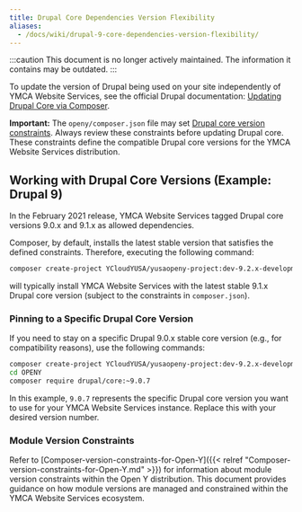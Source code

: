 ```yaml
---
title: Drupal Core Dependencies Version Flexibility
aliases:
  - /docs/wiki/drupal-9-core-dependencies-version-flexibility/
---
```


:::caution
This document is no longer actively maintained. The information it contains may be outdated.
:::

To update the version of Drupal being used on your site independently of YMCA Website Services, see the official Drupal documentation: [Updating Drupal Core via Composer](https://www.drupal.org/docs/updating-drupal/updating-drupal-core-via-composer).

**Important:** The `openy/composer.json` file may set [Drupal core version constraints](https://github.com/YCloudYUSA/yusaopeny/blob/9.x-2.x/composer.json#:~:text=%22drupal/-,core%2Drecommended,-%22%3A%20%22%3E%3D9.1%2C%20%3C9.3%22%2C).  Always review these constraints before updating Drupal core.  These constraints define the compatible Drupal core versions for the YMCA Website Services distribution.

## Working with Drupal Core Versions (Example: Drupal 9)

In the February 2021 release, YMCA Website Services tagged Drupal core versions 9.0.x and 9.1.x as allowed dependencies.

Composer, by default, installs the latest stable version that satisfies the defined constraints.  Therefore, executing the following command:

```bash
composer create-project YCloudYUSA/yusaopeny-project:dev-9.2.x-development OPENY --no-interaction
```

will typically install YMCA Website Services with the latest stable 9.1.x Drupal core version (subject to the constraints in `composer.json`).

### Pinning to a Specific Drupal Core Version

If you need to stay on a specific Drupal 9.0.x stable core version (e.g., for compatibility reasons), use the following commands:

```bash
composer create-project YCloudYUSA/yusaopeny-project:dev-9.2.x-development OPENY --no-interaction
cd OPENY
composer require drupal/core:~9.0.7
```

In this example, `9.0.7` represents the specific Drupal core version you want to use for your YMCA Website Services instance. Replace this with your desired version number.

### Module Version Constraints

Refer to [Composer-version-constraints-for-Open-Y]({{< relref "Composer-version-constraints-for-Open-Y.md" >}}) for information about module version constraints within the Open Y distribution.  This document provides guidance on how module versions are managed and constrained within the YMCA Website Services ecosystem.
